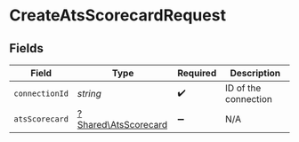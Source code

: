 # CreateAtsScorecardRequest


## Fields

| Field                                                       | Type                                                        | Required                                                    | Description                                                 |
| ----------------------------------------------------------- | ----------------------------------------------------------- | ----------------------------------------------------------- | ----------------------------------------------------------- |
| `connectionId`                                              | *string*                                                    | :heavy_check_mark:                                          | ID of the connection                                        |
| `atsScorecard`                                              | [?Shared\AtsScorecard](../../Models/Shared/AtsScorecard.md) | :heavy_minus_sign:                                          | N/A                                                         |